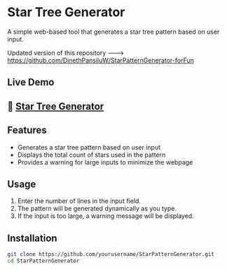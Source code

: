 # Star Tree Generator

A simple web-based tool that generates a star tree pattern based on user input.

Updated version of this repository ---> https://github.com/DinethPansiluW/StarPatternGenerator-forFun

## Live Demo

## 🚀 **[Star Tree Generator](https://dinethpansiluw.github.io/StarPatternGenerator2-forFun/)**

## Features
- Generates a star tree pattern based on user input
- Displays the total count of stars used in the pattern
- Provides a warning for large inputs to minimize the webpage

## Usage
1. Enter the number of lines in the input field.
2. The pattern will be generated dynamically as you type.
3. If the input is too large, a warning message will be displayed.

## Installation
```sh
git clone https://github.com/yourusername/StarPatternGenerator.git
cd StarPatternGenerator
